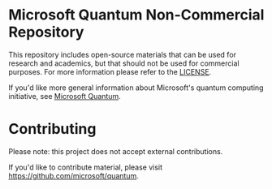 # Microsoft Quantum Non-Commercial Repository

This repository includes open-source materials
that can be used for research and academics, but that should
not be used for commercial purposes. For more information
please refer to the [LICENSE](LICENSE).

If you'd like more general information about Microsoft's quantum computing initiative, 
see [Microsoft Quantum](https://www.microsoft.com/quantum/).


# Contributing

Please note: this project does not accept external contributions.

If you'd like to contribute material, please visit https://github.com/microsoft/quantum.
